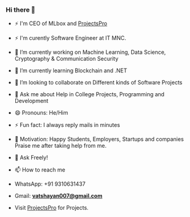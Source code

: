 ### Hi there 👋

- ⚡ I'm CEO of MLbox and [ProjectsPro](https://projectspro.in/)
- ⚡ I'm curently Software Engineer at IT MNC.
- 🔭 I’m currently working on Machine Learning, Data Science, Cryptography & Communication Security
- 🌱 I’m currently learning Blockchain and .NET 
- 👯 I’m looking to collaborate on Different kinds of Software Projects
- 💬 Ask me about Help in College Projects, Programming and Development
- 😄 Pronouns: He/Him
- ⚡ Fun fact: I always reply mails in minutes
- 💬 Motivation: Happy Students, Employers, Startups and companies Praise me after taking help from me. 
- 🌱 Ask Freely! 

- 📫 How to reach me
-    WhatsApp: +91 9310631437
-    Gmail: **vatshayan007@gmail.com**

- Visit [ProjectsPro](https://projectspro.in/) for Projects.
